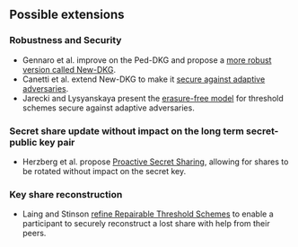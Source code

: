 ## Possible extensions

### Robustness and Security
- Gennaro et al. improve on the Ped-DKG and propose a [more robust version called New-DKG](https://link.springer.com/article/10.1007/s00145-006-0347-3).
- Canetti et al. extend New-DKG to make it [secure against adaptive adversaries](https://link.springer.com/content/pdf/10.1007/3-540-48405-1_7.pdf).
- Jarecki and Lysyanskaya present the [erasure-free model](https://www.iacr.org/archive/eurocrypt2000/1807/18070223-new.pdf) for threshold schemes secure against adaptive adversaries.

### Secret share update without impact on the long term secret-public key pair
- Herzberg et al. propose [Proactive Secret Sharing](https://www.researchgate.net/profile/Amir-Herzberg/publication/221355399_Proactive_Secret_Sharing_Or_How_to_Cope_With_Perpetual_Leakage/links/02e7e52e0ecf4dbae1000000/Proactive-Secret-Sharing-Or-How-to-Cope-With-Perpetual-Leakage.pdf), allowing for shares to be rotated without impact on the secret key.

### Key share reconstruction
- Laing and Stinson [refine Repairable Threshold Schemes](https://eprint.iacr.org/2017/1155.pdf) to enable a participant to securely reconstruct a lost share with help from their peers.
